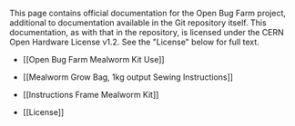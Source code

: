 This page contains official documentation for the Open Bug Farm project, additional to documentation available in the Git repository itself. This documentation, as with that in the repository, is licensed under the CERN Open Hardware License v1.2. See the "License" below for full text.

* [[Open Bug Farm Mealworm Kit Use]]

* [[Mealworm Grow Bag, 1kg output Sewing Instructions]]

* [[Instructions Frame Mealworm Kit]]

* [[License]]